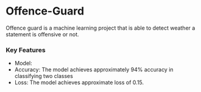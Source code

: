 # Offence-Guard
Offence guard is a machine learning project that is able to detect weather a statement is offensive or not.
### Key Features

* Model:
* Accuracy: The model achieves approximately 94% accuracy in classifying two classes
* Loss: The model achieves approximate loss of 0.15.
